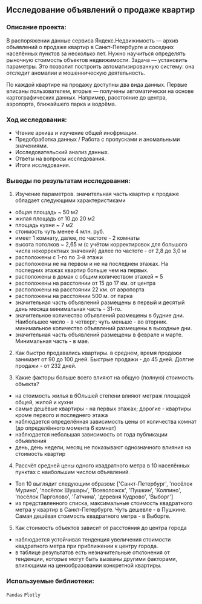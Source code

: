 ## Исследование объявлений о продаже квартир

### Описание проекта:
В распоряжении данные сервиса Яндекс.Недвижимость — архив объявлений о продаже квартир в Санкт-Петербурге и соседних населённых пунктов за несколько лет. Нужно научиться определять рыночную стоимость объектов недвижимости. Задача — установить параметры. Это позволит построить автоматизированную систему: она отследит аномалии и мошенническую деятельность. 

По каждой квартире на продажу доступны два вида данных. Первые вписаны пользователем, вторые — получены автоматически на основе картографических данных. Например, расстояние до центра, аэропорта, ближайшего парка и водоёма. 

### Ход исследования:
- Чтение архива и изучение общей инофрмации.
- Предобработка данных / Работа с пропусками и аномальными значениями.
- Исследовательский анализ данных.
- Ответы на вопросы исследования. 
- Итоги исследования.

### Выводы по результатам исследования:
1. Изучение параметров. значительная часть квартир к продаже обладает следующими характеристиками
- общая площадь ~ 50 м2
- жилая площадь от 10 до 20 м2
- площадь кухни ~ 7 м2
- стоимость чуть менее 4 млн. руб.
- имеет 1 комнату, далее, по частоте - 2 комнаты
- высота потолков ~ 2,65 м (с учётом корректировок для большого числа некорректных значений) далее по частоте - от 2,8 до 3,0 м
- расположены с 1-го по 3-й этажи
- расположены не на первом и не на последнем этажах. На последних этажах квартир больше чем на первых.
- расположены в домах с общим количеством этажей = 5
- расположены на расстоянии от 15 до 17 км. от центра
- расположены на расстоянии 22 км. от аэропорта
- расположены на расстоянии 500 м. от парка
- значительная часть объявлений размещены в первый и десятый день месяца минимальная часть - 31-го.
- значительное количество объявлений размещены в будние дни. Наибольшее число - в четверг; чуть меньше - во вторник. минимальное количество объявлений размещены в выходные дни.
- значительная часть объявлений размещены в феврале и марте. Минимальная часть - в мае.

2. Как быстро продавались квартиры.
в среднем, время продажи занимает от 90 до 100 дней. Быстрые продажи - до 45 дней. Долгие продажи - от 232 дней.

3. Какие факторы больше всего влияют на общую (полную) стоимость объекта?
- на стоимость жилья в бОльшей степени влияют метраж площадей общей, жилой и кухни
- самые дешёвые квартиры - на первых этажах; дорогие - квартиры кроме первого и последнего этажа
- наблюдается определённая зависимость цены от количества комнат (до определённого момента 6 комнат)
- наблюдается небольшая зависимость от года публикации объявления
- день, день недели, месяц не показывают однозначного влияния на стоимость квартир

4. Рассчёт средней цены одного квадратного метра в 10 населённых пунктах с наибольшим числом объявлений.
- Топ 10 выглядит следующим образом: ['Санкт-Петербург', 'посёлок Мурино', 'посёлок Шушары', 'Всеволожск', 'Пушкин', 'Колпино', 'посёлок Парголово', 'Гатчина', 'деревня Кудрово', 'Выборг']
- из представленного списка, максимальные стоимость квадратного метра у квартир в Санкт-Петербурге. Чуть дешевле - в Пушкине. Самая дешёвая стоимость квадратного метра - в Выборге.

5. Как стоимость объектов зависит от расстояния до центра города
- наблюдается устойчивая тенденция увеличения стоимости квадратного метра при приближении к центру города.
- в таблице результатов есть незначительные отклонения от тенденции, которые могут быть вызваны другими факторами, влияющими на ценообразовании конкретной квартиры.

### Используемые библиотеки:
`Pandas` `Plotly`
